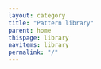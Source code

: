 ```yaml
---
layout: category
title: "Pattern library"
parent: home
thispage: library
navitems: library
permalink: "/"
---
```

